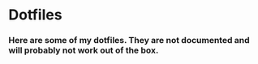 # Dotfiles

### Here are some of my dotfiles. They are not documented and will probably not work out of the box.
